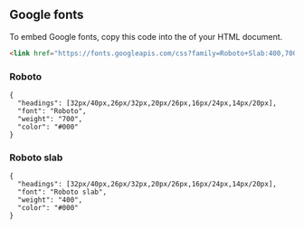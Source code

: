 ## Google fonts
To embed Google fonts, copy this code into the <head> of your HTML document.
```html
<link href="https://fonts.googleapis.com/css?family=Roboto+Slab:400,700|Roboto:400,400i,700,700i" rel="stylesheet">
```

### Roboto

```type
{
  "headings": [32px/40px,26px/32px,20px/26px,16px/24px,14px/20px],
  "font": "Roboto",
  "weight": "700",
  "color": "#000"
}
```

### Roboto slab
```type
{
  "headings": [32px/40px,26px/32px,20px/26px,16px/24px,14px/20px],
  "font": "Roboto slab",
  "weight": "400",
  "color": "#000"
}
```